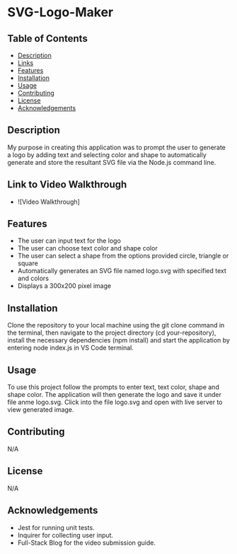 # SVG-Logo-Maker

## Table of Contents
- [Description](#description)
- [Links](#links)
- [Features](#features)
- [Installation](#installation)
- [Usage](#usage)
- [Contributing](#contributing)
- [License](#license)
- [Acknowledgements](#acknowledgements)

## Description
My purpose in creating this application was to prompt the user to generate a logo by adding text and selecting color and shape to automatically generate and store the resultant SVG file via the Node.js command line.

## Link to Video Walkthrough
- ![Video Walkthrough]

## Features
- The user can input text for the logo
- The user can choose text color and shape color
- The user can select a shape from the options provided circle, triangle or square
- Automatically generates an SVG file named logo.svg with specified text and colors
- Displays a 300x200 pixel image

## Installation
Clone the repository to your local machine using the git clone command in the terminal, then navigate to the project directory (cd your-repository), install the necessary dependencies (npm install) and start the application by entering node index.js in VS Code terminal.

## Usage
To use this project follow the prompts to enter text, text color, shape and shape color. The application will then generate the logo and save it under file anme logo.svg. Click into the file logo.svg and open with live server to view generated image.

## Contributing
N/A

## License
N/A

## Acknowledgements
- Jest for running unit tests.
- Inquirer for collecting user input.
- Full-Stack Blog for the video submission guide.